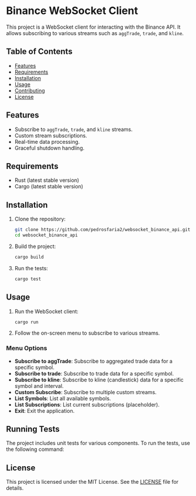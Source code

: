 # Binance WebSocket Client

This project is a WebSocket client for interacting with the Binance API. It allows subscribing to various streams such as `aggTrade`, `trade`, and `kline`.

## Table of Contents

- [Features](#features)
- [Requirements](#requirements)
- [Installation](#installation)
- [Usage](#usage)
- [Contributing](#contributing)
- [License](#license)

## Features

- Subscribe to `aggTrade`, `trade`, and `kline` streams.
- Custom stream subscriptions.
- Real-time data processing.
- Graceful shutdown handling.

## Requirements

- Rust (latest stable version)
- Cargo (latest stable version)

## Installation

1. Clone the repository:
    ```sh
    git clone https://github.com/pedrosfaria2/websocket_binance_api.git
    cd websocket_binance_api
    ```

2. Build the project:
    ```sh
    cargo build
    ```

3. Run the tests:
    ```sh
    cargo test
    ```

## Usage

1. Run the WebSocket client:
    ```sh
    cargo run
    ```

2. Follow the on-screen menu to subscribe to various streams.

### Menu Options

- **Subscribe to aggTrade**: Subscribe to aggregated trade data for a specific symbol.
- **Subscribe to trade**: Subscribe to trade data for a specific symbol.
- **Subscribe to kline**: Subscribe to kline (candlestick) data for a specific symbol and interval.
- **Custom Subscribe**: Subscribe to multiple custom streams.
- **List Symbols**: List all available symbols.
- **List Subscriptions**: List current subscriptions (placeholder).
- **Exit**: Exit the application.

## Running Tests

The project includes unit tests for various components. To run the tests, use the following command:

## License

This project is licensed under the MIT License. See the [LICENSE](LICENSE) file for details.
